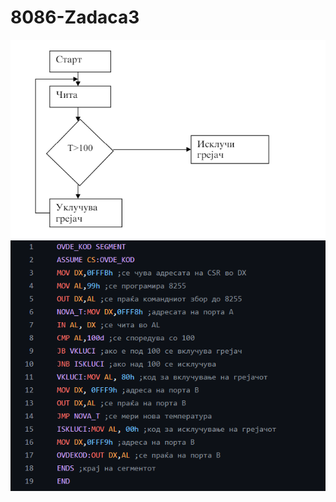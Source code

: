 # 8086-Zadaca3
 ![Screenshot (1)](https://github.com/FilipMisev/8086-Zadaca3/blob/main/3.1.png)
 ![Screenshot (1)](https://github.com/FilipMisev/8086-Zadaca3/blob/main/3.2.png)
